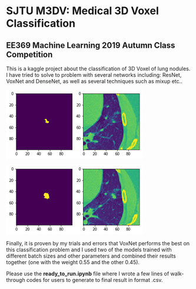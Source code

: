 # SJTU M3DV: Medical 3D Voxel Classification

## EE369 Machine Learning 2019 Autumn Class Competition

This is a kaggle project about the classification of 3D Voxel of lung nodules. I have tried to solve to problem with several networks including: ResNet, VoxNet and DenseNet, as well as several techniques such as mixup etc..

![IMG_0561](picofvoxel\IMG_0561.PNG)

![IMG_0562](picofvoxel\IMG_0562.PNG)



Finally, it is proven by my trials and errors that VoxNet performs the best on this classification problem and I used two of the models trained with different batch sizes and other parameters and combined their results together (one with the weight 0.55 and the other 0.45).

Please use the **ready_to_run.ipynb** file where I wrote a few lines of walk-through codes for users to generate to final result in format .csv.

